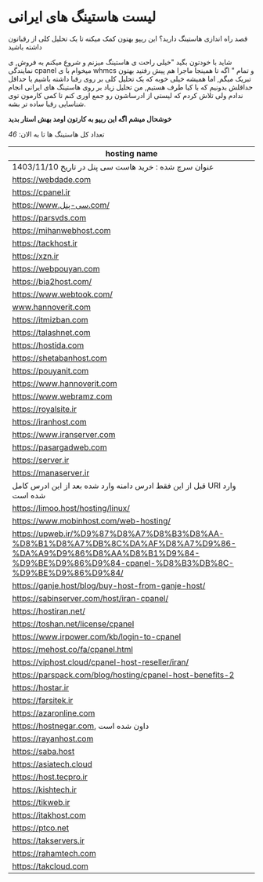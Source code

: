 # لیست هاستینگ های ایرانی
قصد راه اندازی هاستینگ دارید؟ این ریپو بهتون کمک میکنه تا یک تحلیل کلی از رقباتون داشته باشید

شاید با خودتون بگید "خیلی راحت ی هاستینگ میزنم و شروع میکنم به فروش, ی نمایندگی cpanel میخوام با ی whmcs و تمام "
 اگه تا همینجا ماجرا هم پیش رفتید بهتون تبریک میگم, اما همیشه خیلی خوبه که یک تحلیل کلی بر روی رقبا داشته باشیم یا حداقل حداقلش بدونیم که با کیا طرف هستیم, من تحلیل زیاد بر روی هاستینگ های ایرانی انجام ندادم ولی تلاش کردم که لیستی از ادرساشون رو جمع اوری کنم تا کمی کارمون توی شناسایی رقبا ساده تر بشه.

__خوشحال میشم اگه این ریپو به کارتون اومد بهش استار بدید__

تعداد کل هاستینگ ها تا به الان: _46_

|hosting name|
|--------------|
| عنوان سرچ شده : خرید هاست سی پنل در تاریخ 1403/11/10 |
|https://webdade.com|
|https://cpanel.ir|
|https://www.سی-پنل.com/|
|https://parsvds.com|
|https://mihanwebhost.com|
|https://tackhost.ir|
|https://xzn.ir|
|https://webpouyan.com|
|https://bia2host.com/|
|https://www.webtook.com/|
|www.hannoverit.com|
|https://itmizban.com|
|https://talashnet.com|
|https://hostida.com|
|https://shetabanhost.com|
|https://pouyanit.com|
|https://www.hannoverit.com|
|https://www.webramz.com|
|https://royalsite.ir|
|https://iranhost.com|
|https://www.iranserver.com|
|https://pasargadweb.com|
|https://server.ir|
|https://manaserver.ir|
| قبل از این فقط ادرس دامنه وارد شده بعد از این ادرس کامل URl وارد شده است |https://hostiran.net/
|https://limoo.host/hosting/linux/|
|https://www.mobinhost.com/web-hosting/|
|https://upweb.ir/%D9%87%D8%A7%D8%B3%D8%AA-%D8%B1%D8%A7%DB%8C%DA%AF%D8%A7%D9%86-%DA%A9%D9%86%D8%AA%D8%B1%D9%84-%D9%BE%D9%86%D9%84-cpanel-%D8%B3%DB%8C-%D9%BE%D9%86%D9%84/|
|https://ganje.host/blog/buy-host-from-ganje-host/|
|https://sabinserver.com/host/iran-cpanel/|
|https://hostiran.net/|
|https://toshan.net/license/cpanel|
|https://www.irpower.com/kb/login-to-cpanel|
|https://mehost.co/fa/cpanel.html|
|https://viphost.cloud/cpanel-host-reseller/iran/|
|https://parspack.com/blog/hosting/cpanel-host-benefits-2|
|https://hostar.ir|
|https://farsitek.ir|
|https://azaronline.com|
|https://hostnegar.com, داون شده است|
|https://rayanhost.com|
|https://saba.host|
|https://asiatech.cloud|
|https://host.tecpro.ir|
|https://kishtech.ir|
|https://tikweb.ir|
|https://itakhost.com|
|https://ptco.net|
|https://takservers.ir|
|https://rahamtech.com|
|https://takcloud.com|




